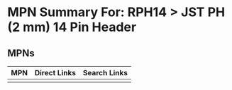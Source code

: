 



# MPN Summary For: RPH14 > JST PH (2 mm) 14 Pin Header

## MPNs
  

|MPN|Direct Links|Search Links|
| :--- | :--- | :--- |
||||
